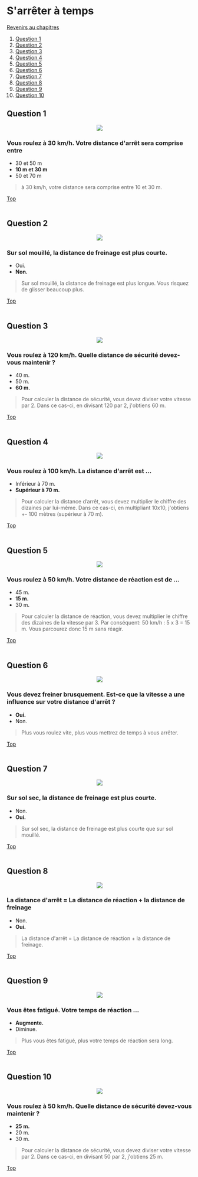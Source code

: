 # S'arrêter à temps

[Revenirs au chapitres](../../README.md)

1. [Question 1](#question-1)
2. [Question 2](#question-2)
3. [Question 3](#question-3)
4. [Question 4](#question-4)
5. [Question 5](#question-5)
6. [Question 6](#question-6)
7. [Question 7](#question-7)
8. [Question 8](#question-8)
9. [Question 9](#question-9)
10. [Question 10](#question-10)

## Question 1

<center><img src="https://storage.googleapis.com/le-permis-belge-cdn/questionnaires/bf2cfa3f-e8cb-40ad-b98e-26cfca19af06/ae08dd75-f5ca-49c8-9cdd-af58d0b5ce11/question.jpg" style="margin: auto auto; max-height: 400px;"></center>

### Vous roulez à 30 km/h. Votre distance d'arrêt sera comprise entre

- 30 et 50 m
- **10 m et 30 m**
- 50 et 70 m

> à 30 km/h, votre distance sera comprise entre 10 et 30 m.

[Top](02%20-%20S’arrêter%20à%20temps.md)<br /><br />

## Question 2

<center><img src="https://storage.googleapis.com/le-permis-belge-cdn/questionnaires/bf2cfa3f-e8cb-40ad-b98e-26cfca19af06/522d4e0e-e5cd-49a2-8080-fa47f9dbbe67/question.jpg" style="margin: auto auto; max-height: 400px;"></center>

### Sur sol mouillé, la distance de freinage est plus courte.

- Oui.
- **Non.**

> Sur sol mouillé, la distance de freinage est plus longue. Vous risquez de glisser beaucoup plus.

[Top](02%20-%20S’arrêter%20à%20temps.md)<br /><br />

## Question 3

<center><img src="https://storage.googleapis.com/le-permis-belge-cdn/questionnaires/bf2cfa3f-e8cb-40ad-b98e-26cfca19af06/2d9fdac0-7c85-40c9-8d6b-d361ff601d4f/question.jpg" style="margin: auto auto; max-height: 400px;"></center>

### Vous roulez à 120 km/h. Quelle distance de sécurité devez-vous maintenir ?

- 40 m.
- 50 m.
- **60 m.**

> Pour calculer la distance de sécurité, vous devez diviser votre vitesse par 2. Dans ce cas-ci, en divisant 120 par 2, j'obtiens 60 m.

[Top](02%20-%20S’arrêter%20à%20temps.md)<br /><br />

## Question 4

<center><img src="https://storage.googleapis.com/le-permis-belge-cdn/questionnaires/bf2cfa3f-e8cb-40ad-b98e-26cfca19af06/56fa28ed-c7fe-409a-a15a-f3486dd432f3/question.jpg" style="margin: auto auto; max-height: 400px;"></center>

### Vous roulez à 100 km/h. La distance d'arrêt est …

- Inférieur à 70 m.
- **Supérieur à 70 m.**

> Pour calculer la distance d’arrêt, vous devez multiplier le chiffre des dizaines par lui-même. Dans ce cas-ci, en multipliant 10x10, j'obtiens +- 100 mètres (supérieur à 70 m).

[Top](02%20-%20S’arrêter%20à%20temps.md)<br /><br />

## Question 5

<center><img src="https://storage.googleapis.com/le-permis-belge-cdn/questionnaires/bf2cfa3f-e8cb-40ad-b98e-26cfca19af06/fbce27e6-837c-491e-a0ed-0b284234578b/question.jpg" style="margin: auto auto; max-height: 400px;"></center>

### Vous roulez à 50 km/h. Votre distance de réaction est de …

- 45 m.
- **15 m.**
- 30 m.

> Pour calculer la distance de réaction, vous devez multiplier le chiffre des dizaines de la vitesse par 3. Par conséquent: 50 km/h : 5 x 3 = 15 m. Vous parcourez donc 15 m sans réagir.

[Top](02%20-%20S’arrêter%20à%20temps.md)<br /><br />

## Question 6

<center><img src="https://storage.googleapis.com/le-permis-belge-cdn/questionnaires/bf2cfa3f-e8cb-40ad-b98e-26cfca19af06/56b36149-3cc1-4f2e-b3a7-1ec1c973ccee/question.jpg" style="margin: auto auto; max-height: 400px;"></center>

### Vous devez freiner brusquement. Est-ce que la vitesse a une influence sur votre distance d'arrêt ?

- **Oui.**
- Non.

> Plus vous roulez vite, plus vous mettrez de temps à vous arrêter.

[Top](02%20-%20S’arrêter%20à%20temps.md)<br /><br />

## Question 7

<center><img src="https://storage.googleapis.com/le-permis-belge-cdn/questionnaires/bf2cfa3f-e8cb-40ad-b98e-26cfca19af06/49eb74d1-3c4f-4b59-96e3-7f1b435cdaa5/question.jpg" style="margin: auto auto; max-height: 400px;"></center>

### Sur sol sec, la distance de freinage est plus courte.

- Non.
- **Oui.**

> Sur sol sec, la distance de freinage est plus courte que sur sol mouillé.

[Top](02%20-%20S’arrêter%20à%20temps.md)<br /><br />

## Question 8

<center><img src="https://storage.googleapis.com/le-permis-belge-cdn/questionnaires/bf2cfa3f-e8cb-40ad-b98e-26cfca19af06/8262a7b6-8ce6-4e1c-9897-f94665ce1ece/question.jpg" style="margin: auto auto; max-height: 400px;"></center>

### La distance d'arrêt = La distance de réaction + la distance de freinage

- Non.
- **Oui.**

> La distance d'arrêt = La distance de réaction + la distance de freinage.

[Top](02%20-%20S’arrêter%20à%20temps.md)<br /><br />

## Question 9

<center><img src="https://storage.googleapis.com/le-permis-belge-cdn/questionnaires/bf2cfa3f-e8cb-40ad-b98e-26cfca19af06/b690feb9-0e8a-4052-9657-bb5087049f12/question.jpg" style="margin: auto auto; max-height: 400px;"></center>

### Vous êtes fatigué. Votre temps de réaction …

- **Augmente.**
- Diminue.

> Plus vous êtes fatigué, plus votre temps de réaction sera long.

[Top](02%20-%20S’arrêter%20à%20temps.md)<br /><br />

## Question 10

<center><img src="https://storage.googleapis.com/le-permis-belge-cdn/questionnaires/bf2cfa3f-e8cb-40ad-b98e-26cfca19af06/d717cbfe-e2a3-43a6-871f-0627a110a556/question.jpg" style="margin: auto auto; max-height: 400px;"></center>

### Vous roulez à 50 km/h. Quelle distance de sécurité devez-vous maintenir ?

- **25 m.**
- 20 m.
- 30 m.

> Pour calculer la distance de sécurité, vous devez diviser votre vitesse par 2. Dans ce cas-ci, en divisant 50 par 2, j'obtiens 25 m.

[Top](02%20-%20S’arrêter%20à%20temps.md)<br /><br />